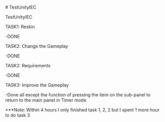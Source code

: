 \# TestUnityIEC

TestUnityIEC

TASK1: Reskin

\-DONE

TASK2: Change the Gameplay

\-DONE

TASK2: Requirements

\-DONE

TASK3: Improve the Gameplay

\-Done all except the function of pressing the item on the sub-panel to return to the main panel in Timer mode

\*\*\*Note: Within 4 hours I only finished task 1, 2, 2 but I spent 1 more hour to do task 3